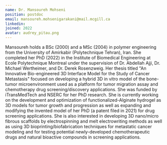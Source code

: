 ```yaml
---
name: Dr. Mansoureh Mohseni
position: postdoc
email: mansoureh.mohsenigarakani@mail.mcgill.ca
linkedin:
joined: 2022
avatar: audrey_pitau.png
---
```


Mansoureh holds a BSc (2000) and a MSc (2004) in polymer engineering from the University of Amirkabir (Polytechnique Tehran), Iran. She completed her PhD (2022) in the Institute of Biomedical Engineering at Ecole Polytechnique Montreal under the supervision of Dr. Abdellah Ajji, Dr. Michael Wertheimer, and Dr. Derek Rosenzweig. Her thesis titled "An Innovative Bio-engineered 3D Interface Model for the Study of Cancer Metastasis" focused on developing a hybrid 3D in vitro model of the bone-tumor microenvironment used as a platform for tumor migration assay and chemotherapy drug screening/discovery applications. She was funded by iTransMedTech and NSERC for her PhD research. She is currently working on the development and optimization of functionalized-Alginate hydrogel as 3D models for tumor growth and progression as well as expanding and modifying the invented model of her PhD (a patent filed in 2021) for drug screening applications. She is also interested in developing 3D nano/micro fibrous scaffolds by electrospinning and melt electrowriting methods as well as using 3D bioprinting/biofabrication techniques for metastatic cancer modeling and for testing potential newly-developed chemotherapeutic drugs and natural bioactive compounds in screening applications.
